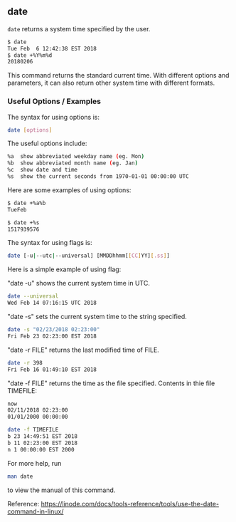 ---
---

date
-------
<!-- one line explanation would go here -->
`date` returns a system time specified by the user.
<!-- minimal example -->
~~~ bash
$ date
Tue Feb  6 12:42:38 EST 2018
$ date +%Y%m%d
20180206
~~~

<!--more-->

This command returns the standard current time. With different options and parameters, it can also return other system time with different formats.

### Useful Options / Examples

The syntax for using options is:

~~~ bash
date [options]
~~~

The useful options include:

~~~ bash
%a  show abbreviated weekday name (eg. Mon)
%b  show abbreviated month name (eg. Jan)
%c  show date and time
%s  show the current seconds from 1970-01-01 00:00:00 UTC
~~~

Here are some examples of using options:

~~~ bash
$ date +%a%b
TueFeb
~~~

~~~ bash
$ date +%s
1517939576
~~~

The syntax for using flags is:

~~~ bash
date [-u|--utc|--universal] [MMDDhhmm[[CC]YY][.ss]]
~~~

Here is a simple example of using flag:

"date -u" shows the current system time in UTC.
~~~ bash
date --universal
Wed Feb 14 07:16:15 UTC 2018
~~~

"date -s" sets the current system time to the string specified. 
~~~ bash
date -s "02/23/2018 02:23:00"
Fri Feb 23 02:23:00 EST 2018
~~~

"date -r FILE" returns the last modified time of FILE.
~~~ bash
date -r 398
Fri Feb 16 01:49:10 EST 2018
~~~

"date -f FILE" returns the time as the file specified.
Contents in thie file TIMEFILE:
~~~ bash
now
02/11/2018 02:23:00
01/01/2000 00:00:00
~~~
~~~ bash
date -f TIMEFILE
b 23 14:49:51 EST 2018
b 11 02:23:00 EST 2018
n 1 00:00:00 EST 2000
~~~

For more help, run
~~~ bash
man date
~~~
to view the manual of this command.

Reference: https://linode.com/docs/tools-reference/tools/use-the-date-command-in-linux/
